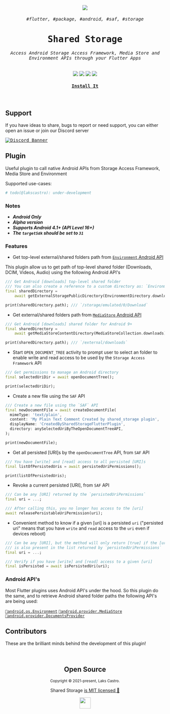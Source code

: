 <p align="center">
  <img src="https://user-images.githubusercontent.com/51419598/161439601-fc228a0d-d09d-4dbb-b5a3-ebc5dbcf9f46.png">
</p>

<h6 align="center"><samp>#flutter, #package, #android, #saf, #storage</samp></h6>
<samp><h1 align="center">Shared Storage</h1></samp>

<h6 align="center">
    <samp>
      Access Android <kbd>Storage Access Framework</kbd>, <kbd>Media Store</kbd> and <kbd>Environment</kbd> APIs through your Flutter Apps
    </samp>
</h6>

<p align="center">
  <a href="https://pub.dev/packages/shared_storage"><img src="https://img.shields.io/pub/v/shared_storage.svg?style=for-the-badge&color=22272E&showLabel=false&labelColor=15191f&logo=dart&logoColor=blue"></a>
  <img src="https://img.shields.io/badge/Kotlin-22272E?&style=for-the-badge&logo=kotlin&logoColor=9966FF">
  <img src="https://img.shields.io/badge/Dart-22272E?style=for-the-badge&logo=dart&logoColor=2BB7F6">
  <img src="https://img.shields.io/badge/Flutter-22272E?style=for-the-badge&logo=flutter&logoColor=66B1F1">
</p>

<a href="https://pub.dev/packages/shared_storage"><h4 align="center"><samp>Install It</samp></h4></a>

<br>

## Support

If you have ideas to share, bugs to report or need support, you can either open an issue or join our Discord server

<a href="https://discord.gg/86GDERXZNS">
  <kbd><img src="https://discordapp.com/api/guilds/771498135188799500/widget.png?style=banner2" alt="Discord Banner"/></kbd>
</a>

## Plugin

Useful plugin to call native Android APIs from Storage Access Framework, Media Store and Environment

Supported use-cases:

```py
# todo(@lakscastro): under-development
```

### Notes

- _**Android Only**_
- _**Alpha version**_
- _**Supports Android 4.1+ (API Level 16+)**_
- _**The `targetSdk` should be set to `31`**_

### Features

- Get top-level external/shared folders path from [`Environment` Android API](https://developer.android.com/reference/android/os/Environment)

This plugin allow us to get path of top-level shared folder (Downloads, DCIM, Videos, Audio) using the following Android API's

```dart
/// Get Android [downloads] top-level shared folder
/// You can also create a reference to a custom directory as: `EnvironmentDirectory.custom('Custom Folder')`
final sharedDirectory =
    await getExternalStoragePublicDirectory(EnvironmentDirectory.downloads);

print(sharedDirectory.path); /// `/storage/emulated/0/Download`
```

- Get external/shared folders path from [`MediaStore` Android API](https://developer.android.com/training/data-storage/shared/media)

```dart
/// Get Android [downloads] shared folder for Android 9+
final sharedDirectory =
    await getMediaStoreContentDirectory(MediaStoreCollection.downloads);

print(sharedDirectory.path); /// `/external/downloads`
```

- Start `OPEN_DOCUMENT_TREE` activity to prompt user to select an folder to enable write and read access to be used by the `Storage Access Framework` API

```dart
/// Get permissions to manage an Android directory
final selectedUriDir = await openDocumentTree();

print(selectedUriDir);
```

- Create a new file using the `SAF` API

```dart
/// Create a new file using the `SAF` API
final newDocumentFile = await createDocumentFile(
  mimeType: 'text/plain',
  content: 'My Plain Text Comment Created by shared_storage plugin',
  displayName: 'CreatedBySharedStorageFlutterPlugin',
  directory: anySelectedUriByTheOpenDocumentTreeAPI,
);

print(newDocumentFile);
```

- Get all persisted [URI]s by the `openDocumentTree` API, from `SAF` API

```dart
/// You have [write] and [read] access to all persisted [URI]s
final listOfPersistedUris = await persistedUriPermissions();

print(listOfPersistedUris);
```

- Revoke a current persisted [URI], from `SAF` API

```dart
/// Can be any [URI] returned by the `persistedUriPermissions`
final uri = ...;

/// After calling this, you no longer has access to the [uri]
await releasePersistableUriPermission(uri);
```

- Convenient method to know if a given [uri] is a persisted `uri` ("persisted uri" means that you have `write` and `read` access to the `uri` even if devices reboot)

```dart
/// Can be any [URI], but the method will only return [true] if the [uri]
/// is also present in the list returned by `persistedUriPermissions`
final uri = ...;

/// Verify if you have [write] and [read] access to a given [uri]
final isPersisted = await isPersistedUri(uri);
```

### Android API's

Most Flutter plugins uses Android API's under the hood. So this plugin do the same, and to retrieve Android shared folder paths the following API's are being used:

[`🔗android.os.Environment`](https://developer.android.com/reference/android/os/Environment#summary) [`🔗android.provider.MediaStore`](https://developer.android.com/reference/android/provider/MediaStore#summary) [`🔗android.provider.DocumentsProvider`](https://developer.android.com/guide/topics/providers/document-provider)

## Contributors

These are the brilliant minds behind the development of this plugin!

<!-- ALL-CONTRIBUTORS-LIST:START - Do not remove or modify this section -->
<!-- prettier-ignore-start -->
<!-- markdownlint-disable -->

<!-- DATA  ->
<!-- markdownlint-restore -->
<!-- prettier-ignore-end -->

<!-- ALL-CONTRIBUTORS-LIST:END -->

<br>

<h2 align="center">
  Open Source
</h2>
<p align="center">
  <sub>Copyright © 2021-present, Laks Castro.</sub>
</p>
<p align="center">Shared Storage <a href="https://github.com/LaksCastro/shared-storage/blob/master/LICENSE.md">is MIT licensed 💖</a></p>
<p align="center">
  <img src="https://user-images.githubusercontent.com/51419598/161439601-fc228a0d-d09d-4dbb-b5a3-ebc5dbcf9f46.png" width="35" />
</p>
